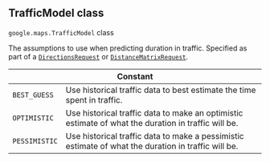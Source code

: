 <h2 id="TrafficModel"> TrafficModel class </h2><p>
<code><span itemprop="path">google.maps</span>.<span itemprop="name">TrafficModel</span></code>
class
</p><p>The assumptions to use when predicting duration in traffic. Specified as part of a <code><a href="https://github.com/amenadiel/google-maps-documentation/blob/master/docs/DirectionsRequest.md">DirectionsRequest</a></code> or <code><a href="https://github.com/amenadiel/google-maps-documentation/blob/master/docs/DistanceMatrixRequest.md">DistanceMatrixRequest</a></code>.</p><div class="devsite-table-wrapper"><table class="constants responsive" summary="class TrafficModel - Constants">
<thead>
<tr><th colspan="2">Constant</th>
</tr></thead>
<tbody>
<tr>
<td><code><span>BEST_GUESS</span></code></td>
<td>Use historical traffic data to best estimate the time spent in traffic.</td>
</tr>
<tr>
<td><code><span>OPTIMISTIC</span></code></td>
<td>Use historical traffic data to make an optimistic estimate of what the duration in traffic will be.</td>
</tr>
<tr>
<td><code><span>PESSIMISTIC</span></code></td>
<td>Use historical traffic data to make a pessimistic estimate of what the duration in traffic will be.</td>
</tr>
</tbody>
</table></div>